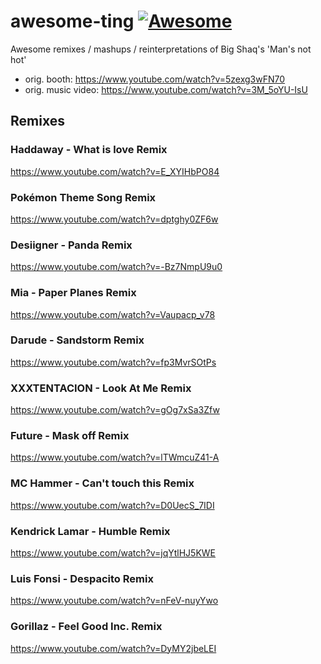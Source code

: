 # awesome-ting [![Awesome](https://awesome.re/badge.svg)](https://awesome.re)

Awesome remixes / mashups / reinterpretations of Big Shaq's 'Man's not hot' 
- orig. booth: https://www.youtube.com/watch?v=5zexg3wFN70
- orig. music video: https://www.youtube.com/watch?v=3M_5oYU-IsU

## Remixes

### Haddaway - What is love Remix
https://www.youtube.com/watch?v=E_XYIHbPO84

### Pokémon Theme Song Remix
https://www.youtube.com/watch?v=dptghy0ZF6w

### Desiigner - Panda Remix
https://www.youtube.com/watch?v=-Bz7NmpU9u0

### Mia - Paper Planes Remix
https://www.youtube.com/watch?v=Vaupacp_v78

### Darude - Sandstorm Remix
https://www.youtube.com/watch?v=fp3MvrSOtPs

### XXXTENTACION - Look At Me Remix
https://www.youtube.com/watch?v=gOg7xSa3Zfw

### Future - Mask off Remix
https://www.youtube.com/watch?v=lTWmcuZ41-A

### MC Hammer - Can't touch this Remix
https://www.youtube.com/watch?v=D0UecS_7IDI

### Kendrick Lamar - Humble Remix
https://www.youtube.com/watch?v=jqYtlHJ5KWE

### Luis Fonsi - Despacito Remix
https://www.youtube.com/watch?v=nFeV-nuyYwo

### Gorillaz - Feel Good Inc. Remix
https://www.youtube.com/watch?v=DyMY2jbeLEI
